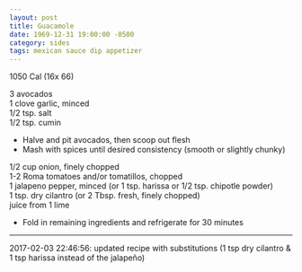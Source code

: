 ```yaml
---
layout: post
title: Guacamole
date: 1969-12-31 19:00:00 -0500
category: sides
tags: mexican sauce dip appetizer
---
```

1050 Cal (16x 66)
  
3 avocados  
1 clove garlic, minced  
1/2 tsp. salt  
1/2 tsp. cumin
* Halve and pit avocados, then scoop out flesh
* Mash with spices until desired consistency (smooth or slightly chunky)

1/2 cup onion, finely chopped  
1-2 Roma tomatoes and/or tomatillos, chopped  
1 jalapeno pepper, minced (or 1 tsp. harissa or 1/2 tsp. chipotle powder)  
1 tsp. dry cilantro (or 2 Tbsp. fresh, finely chopped)  
juice from 1 lime  
* Fold in remaining ingredients and refrigerate for 30 minutes

---

2017-02-03 22:46:56: updated recipe with substitutions (1 tsp dry cilantro & 1 tsp
harissa instead of the jalapeño)
